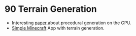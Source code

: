 # 90 Terrain Generation

* Interesting [paper ](https://developer.nvidia.com/gpugems/gpugems3/part-i-geometry/chapter-1-generating-complex-procedural-terrains-using-gpu)about procedural generation on the GPU.
* [Simple Minecraft](https://github.com/fogleman/Craft) App with terrain generation.
